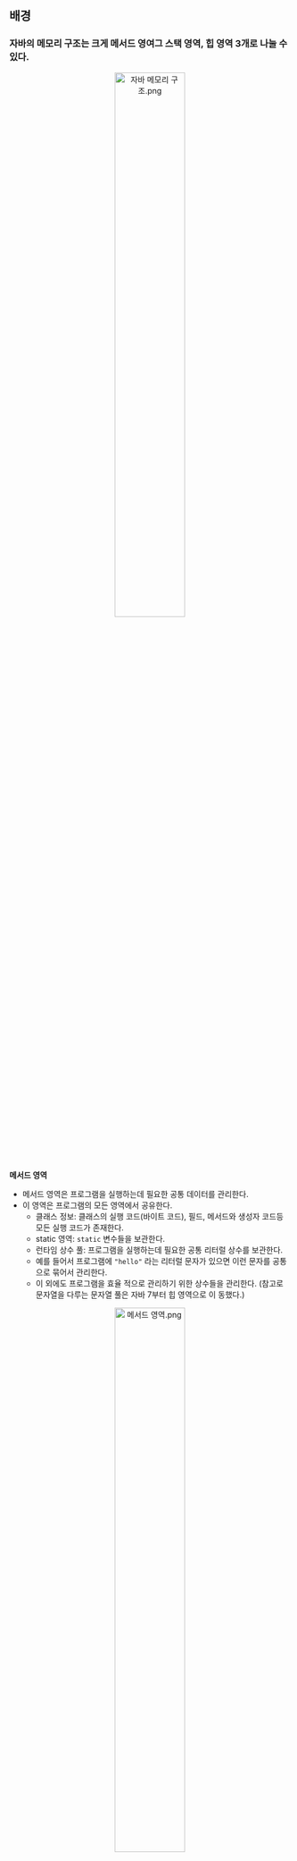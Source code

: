 

## 배경

### 자바의 메모리 구조는 크게 메서드 영여그 스택 영역, 힙 영역 3개로 나눌  수 있다. 



<div align="center">
    <img src="../../../../etc/image/Language/Java/자바_메모리_구조.png" alt="자바 메모리 구조.png" width="50%">
</div>


**메서드 영역** 
- 메서드 영역은 프로그램을 실행하는데 필요한 공통 데이터를 관리한다.
- 이 영역은 프로그램의 모든 영역에서 공유한다.
  - 클래스 정보: 클래스의 실행 코드(바이트 코드), 필드, 메서드와 생성자 코드등 모든 실행 코드가 존재한다. 
  - static 영역: `static` 변수들을 보관한다. 
  - 런타임 상수 풀: 프로그램을 실행하는데 필요한 공통 리터럴 상수를 보관한다.
  - 예를 들어서 프로그램에 `"hello"` 라는 리터럴 문자가 있으면 이런 문자를 공통으로 묶어서 관리한다. 
  - 이 외에도 프로그램을 효율 적으로 관리하기 위한 상수들을 관리한다. (참고로 문자열을 다루는 문자열 풀은 자바 7부터 힙 영역으로 이 동했다.)


<div align="center">
    <img src="../../../../etc/image/Language/Java/메서드_영역.png" alt="메서드 영역.png" width="50%">
</div>

- 메서드는 공통적으로 사용되어 공유 되고, 필드는 메모리에 각각 저장되고, 다르게 사용이 된다.
- 즉, 인스턴스의 메서드를 호출하면 실제로는 메서드 영역에 있는 코드를 불러서 수행한다.



**스택 영역** 
- 자바 실행 시, 하나의 실행 스택이 생성된다.
- 각 스택 프레임은 **지역 변수, 중간 연산 결과, 메서드 호출 정보** 등을 포함한다.
    - 스택 프레임: 스택 영역에 쌓이는 네모 박스가 하나의 스택 프레임이다. 메서드를 호출할 때 마다 하나의 스택 프레임이 쌓이고, 메서드가 종료되면 해당 스택 프레임이 제거된다.

**힙 영역** 
- 객체(인스턴스)와 배열이 생성되는 영역이다.
- 가비지 컬렉션(GC)이 이루어지는 주요 영역이며, 더 이상 참조되지 않는 객체는 GC에 의해 제거된다.

> 참고 : 스택 영역은, 각 쓰레드 별로 하나의 실해 스택이 생성된다. 따라서 쓰레드 수 만큼 쓰레드 수 만큼 스택 영역이 생성된다. 지금은 쓰레드를 1개만 사용하므로 스택 영역도 하나이다.


---


### 스택 구조
<div align="center">
    <img src="../../../../etc/image/Language/Java/스택_구조.png" alt="스택_구조.png" width="50%">
</div>


#### 스택 넣기
<div align="center">
    <img src="../../../../etc/image/Language/Java/스택구조_1.png" alt="스택_구조.png" width="50%">
</div>

#### 스택 빼기
<div align="center">
    <img src="../../../../etc/image/Language/Java/스택구조_2.png" alt="스택_구조.png" width="50%">
</div>


> 후입 선출 : 여기서 가장 마지막에 넣은 3버이 가자 먼저 나온다. 이렇게 나중에 넣은 것이 가장 먼저 나오는 것을 후입 선출이라 하고, 이런 자료구조를 스택이라 한다. 

<Br>
<Br>
<Br>
<Br>

### 큐구조
<div align="center">
    <img src="../../../../etc/image/Language/Java/큐구조.png" alt="큐구조.png" width="50%">
</div>

### 정리
> 프로그램 실행과 메서드 호출에는 스택 구조가 적합하다. ㅅ하지만, 선착순 이벤트 같은 경우는 큐구조가 적합하다.




<div align="center">
    <img src="../../../../etc/image/Language/Java/스택_구조.png" alt="스택_구조.png" width="50%">
</div>


#### 스택 넣기
<div align="center">
    <img src="../../../../etc/image/Language/Java/스택구조_1.png" alt="스택_구조.png" width="50%">
</div>

#### 스택 빼기
<div align="center">
    <img src="../../../../etc/image/Language/Java/스택구조_2.png" alt="스택_구조.png" width="50%">
</div>


> 후입 선출 : 여기서 가장 마지막에 넣은 3버이 가자 먼저 나온다. 이렇게 나중에 넣은 것이 가장 먼저 나오는 것을 후입 선출이라 하고, 이런 자료구조를 스택이라 한다. 

<Br>
<Br>
<Br>
<Br>

<div align="center">
    <img src="../../../../etc/image/Language/Java/스택구조_1.png" alt="스택_구조.png" width="50%">
</div>

<div align="center">
    <img src="../../../../etc/image/Language/Java/스택구조_2.png" alt="스택_구조.png" width="50%">
</div>


> 후입 선출 : 여기서 가장 마지막에 넣은 3버이 가자 먼저 나온다. 이렇게 나중에 넣은 것이 가장 먼저 나오는 것을 후입 선출이라 하고, 이런 자료구조를 스택이라 한다. 

<Br>
<Br>
<Br>
<Br>

<div align="center">
    <img src="../../../../etc/image/Language/Java/큐구조.png" alt="큐구조.png" width="50%">
</div>

> 프로그램 실행과 메서드 호출에는 스택 구조가 적합하다. ㅅ하지만, 선착순 이벤트 같은 경우는 큐구조가 적합하다.









<div align="center">
    <img src="../../../../etc/image/Language/Java/스택_구조.png" alt="스택_구조.png" width="50%">
</div>


#### 스택 넣기
<div align="center">
    <img src="../../../../etc/image/Language/Java/스택구조_1.png" alt="스택_구조.png" width="50%">
</div>

#### 스택 빼기
<div align="center">
    <img src="../../../../etc/image/Language/Java/스택구조_2.png" alt="스택_구조.png" width="50%">
</div>


> 후입 선출 : 여기서 가장 마지막에 넣은 3버이 가자 먼저 나온다. 이렇게 나중에 넣은 것이 가장 먼저 나오는 것을 후입 선출이라 하고, 이런 자료구조를 스택이라 한다. 

<Br>
<Br>
<Br>
<Br>

<div align="center">
    <img src="../../../../etc/image/Language/Java/스택구조_1.png" alt="스택_구조.png" width="50%">
</div>

<div align="center">
    <img src="../../../../etc/image/Language/Java/스택구조_2.png" alt="스택_구조.png" width="50%">
</div>


> 후입 선출 : 여기서 가장 마지막에 넣은 3버이 가자 먼저 나온다. 이렇게 나중에 넣은 것이 가장 먼저 나오는 것을 후입 선출이라 하고, 이런 자료구조를 스택이라 한다. 

<Br>
<Br>
<Br>
<Br>

<div align="center">
    <img src="../../../../etc/image/Language/Java/큐구조.png" alt="큐구조.png" width="50%">
</div>

> 프로그램 실행과 메서드 호출에는 스택 구조가 적합하다. ㅅ하지만, 선착순 이벤트 같은 경우는 큐구조가 적합하다.




<div align="center">
    <img src="../../../../etc/image/Language/Java/스택_구조.png" alt="스택_구조.png" width="50%">
</div>


#### 스택 넣기
<div align="center">
    <img src="../../../../etc/image/Language/Java/스택구조_1.png" alt="스택_구조.png" width="50%">
</div>

#### 스택 빼기
<div align="center">
    <img src="../../../../etc/image/Language/Java/스택구조_2.png" alt="스택_구조.png" width="50%">
</div>


> 후입 선출 : 여기서 가장 마지막에 넣은 3버이 가자 먼저 나온다. 이렇게 나중에 넣은 것이 가장 먼저 나오는 것을 후입 선출이라 하고, 이런 자료구조를 스택이라 한다. 

<Br>
<Br>
<Br>
<Br>

<div align="center">
    <img src="../../../../etc/image/Language/Java/스택구조_1.png" alt="스택_구조.png" width="50%">
</div>

<div align="center">
    <img src="../../../../etc/image/Language/Java/스택구조_2.png" alt="스택_구조.png" width="50%">
</div>


> 후입 선출 : 여기서 가장 마지막에 넣은 3버이 가자 먼저 나온다. 이렇게 나중에 넣은 것이 가장 먼저 나오는 것을 후입 선출이라 하고, 이런 자료구조를 스택이라 한다. 

<Br>
<Br>
<Br>
<Br>

<div align="center">
    <img src="../../../../etc/image/Language/Java/큐구조.png" alt="큐구조.png" width="50%">
</div>

> 프로그램 실행과 메서드 호출에는 스택 구조가 적합하다. ㅅ하지만, 선착순 이벤트 같은 경우는 큐구조가 적합하다.









<div align="center">
    <img src="../../../../etc/image/Language/Java/스택구조_1.png" alt="스택_구조.png" width="50%">
</div>

<div align="center">
    <img src="../../../../etc/image/Language/Java/스택구조_2.png" alt="스택_구조.png" width="50%">
</div>


> 후입 선출 : 여기서 가장 마지막에 넣은 3버이 가자 먼저 나온다. 이렇게 나중에 넣은 것이 가장 먼저 나오는 것을 후입 선출이라 하고, 이런 자료구조를 스택이라 한다. 

<Br>
<Br>
<Br>
<Br>

<div align="center">
    <img src="../../../../etc/image/Language/Java/스택구조_1.png" alt="스택_구조.png" width="50%">
</div>

<div align="center">
    <img src="../../../../etc/image/Language/Java/스택구조_2.png" alt="스택_구조.png" width="50%">
</div>


> 후입 선출 : 여기서 가장 마지막에 넣은 3버이 가자 먼저 나온다. 이렇게 나중에 넣은 것이 가장 먼저 나오는 것을 후입 선출이라 하고, 이런 자료구조를 스택이라 한다. 

<Br>
<Br>
<Br>
<Br>

<div align="center">
    <img src="../../../../etc/image/Language/Java/큐구조.png" alt="큐구조.png" width="50%">
</div>

> 프로그램 실행과 메서드 호출에는 스택 구조가 적합하다. ㅅ하지만, 선착순 이벤트 같은 경우는 큐구조가 적합하다.













